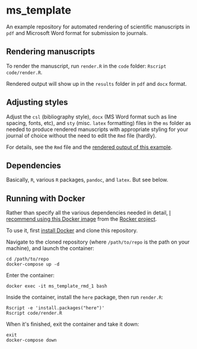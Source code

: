 # ms_template

An example repository for automated rendering of scientific manuscripts in `pdf` 
and Microsoft Word format for submission to journals.

## Rendering manuscripts

To render the manuscript, run `render.R` in the `code` folder: 
`Rscript code/render.R`.

Rendered output will show up in the `results` folder in `pdf` and `docx` format.

## Adjusting styles

Adjust the `csl` (bibliography style), `docx` (MS Word format such as line 
spacing, fonts, etc), and `sty` (misc. `latex` formatting) files in the `ms` 
folder as needed to produce rendered manuscripts with appropriate styling for 
your journal of choice without the need to edit the `Rmd` file (hardly). 

For details, see the `Rmd` file and the [rendered output of this example](https://github.com/joelnitta/ms_template/blob/master/example_output/ms.pdf).

## Dependencies

Basically, `R`, various `R` packages, `pandoc`, and `latex`. But see below.

## Running with Docker

Rather than specify all the various dependencies needed in detail, [I recommend 
using this Docker image](https://hub.docker.com/r/rocker/verse) from the [Rocker
project](https://www.rocker-project.org/).

To use it, first [install Docker](https://docs.docker.com/install/) and clone 
this repository.

Navigate to the cloned repository (where `/path/to/repo` is the path on your 
machine), and launch the container:

```
cd /path/to/repo
docker-compose up -d
```

Enter the container:

```
docker exec -it ms_template_rmd_1 bash
```

Inside the container, install the `here` package, then run `render.R`:

```
Rscript -e 'install.packages("here")'
Rscript code/render.R
```

When it's finished, exit the container and take it down:

```
exit
docker-compose down
```
